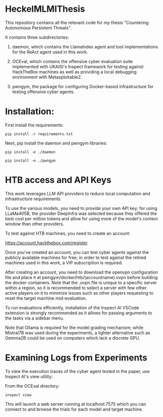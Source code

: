 # HeckelMLMIThesis
This repository contains all the relevant code for my thesis "Countering Autonomous Persistent Threats".

It contains three subdirectories:

1. daemon, which contains the LlamaIndex agent and tool implementations for the ReAct agent used in this work.

2. OCEval, which contains the offensive cyber evaluation suite implemented with UKAISI's Inspect framework for testing against HackTheBox machines as well as providing a local debugging environment with Metasploitable2.

3. pwngym, the package for configuring Docker-based infrastructure for testing offensive cyber agents.


# Installation:

First install the requirements:

```
pip install -r requirements.txt
```

Next, pip install the daemon and pwngym libraries:

```
pip install -e ./daemon
```

```
pip install -e ./pwngym
```


# HTB access and API Keys

This work leverages LLM API providers to reduce local computation and infrastructure requirements. 

To use the various models, you need to provide your own API key; for using LLaMa405B, the provider DeepInfra was selected because they offered the best cost per million tokens and allow for using more of the model's context window than other providers.

To test against HTB machines, you need to create an account:

https://account.hackthebox.com/register

Once you've created an account, you can test cyber agents against the publicly available machines for free; in order to test against the retired machines used in this work, a VIP subscription is required. 

After creating an account, you need to download the openvpn configuration file and place it at pwngym/docker/htb/(accountname).ovpn before building the docker containers.
Note that the .ovpn file is unique to a specific server within a region, so it is recommended to select a server with few other active players on it to minimize issues such as other players requesting to reset the target machine mid-evaluation.

To run evaluations efficiently, installation of the Inspect AI VSCode extension is strongly recommended as it allows for passing arguments to the tasks via a sidebar menu.

Note that Ollama is required for the model grading mechanism; while Mistral7B was used during the experiments, a lighter alternative such as Gemma2B could be used on computers which lack a discrete GPU.

# Examining Logs from Experiments

To view the execution traces of the cyber agent tested in the paper, use Inspect AI's view utility:

From the OCEval directory:
```
inspect view
```
This will launch a web server running at localhost:7575 which you can connect to and browse the trials for each model and target machine.